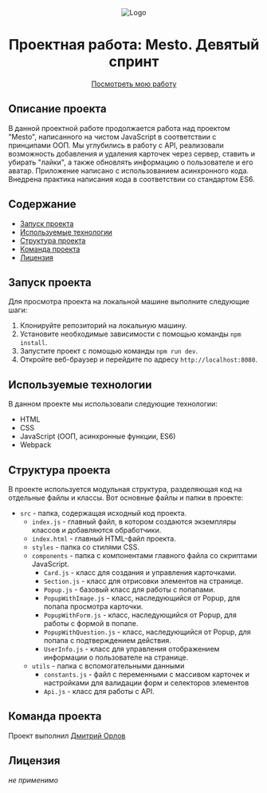 <div align="center">
  <img src="https://i.postimg.cc/KYQV0VWC/dmitriho-Geometrically-simple-monochrome-letters-DO-on-a-white-4fc43c6a-39aa-4c18-8f5c-c96c4741d377.png" alt="Logo">
</div>

<h1 align="center">Проектная работа: Mesto. Девятый спринт</h1>

<p align="center">
  <a href="https://mityourik.github.io/mesto/">Посмотреть мою работу</a>
</p>

## Описание проекта

В данной проектной работе продолжается работа над проектом "Mesto", написанного на чистом JavaScript в соответствии с принципами ООП. Мы углубились в работу с API, реализовали возможность добавления и удаления карточек через сервер, ставить и убирать "лайки", а также обновлять информацию о пользователе и его аватар. Приложение написано с использованием асинхронного кода. Внедрена практика написания кода в соответствии со стандартом ES6.

## Содержание

- [Запуск проекта](#запуск-проекта)
- [Используемые технологии](#используемые-технологии)
- [Структура проекта](#структура-проекта)
- [Команда проекта](#команда-проекта)
- [Лицензия](#лицензия)

## Запуск проекта

Для просмотра проекта на локальной машине выполните следующие шаги:

1. Клонируйте репозиторий на локальную машину.
2. Установите необходимые зависимости с помощью команды `npm install`.
3. Запустите проект с помощью команды `npm run dev`.
4. Откройте веб-браузер и перейдите по адресу `http://localhost:8080`.

## Используемые технологии

В данном проекте мы использовали следующие технологии:

- HTML
- CSS
- JavaScript (ООП, асинхронные функции, ES6)
- Webpack

## Структура проекта

В проекте используется модульная структура, разделяющая код на отдельные файлы и классы. Вот основные файлы и папки в проекте:

- `src` - папка, содержащая исходный код проекта.
  - `index.js` - главный файл, в котором создаются экземпляры классов и добавляются обработчики.
  - `index.html` - главный HTML-файл проекта.
  - `styles` - папка со стилями CSS.
  - `components` - папка с компонентами главного файла со скриптами JavaScript.
    - `Card.js` - класс для создания и управления карточками.
    - `Section.js` - класс для отрисовки элементов на странице.
    - `Popup.js` - базовый класс для работы с попапами.
    - `PopupWithImage.js` - класс, наследующийся от Popup, для попапа просмотра карточки.
    - `PopupWithForm.js` - класс, наследующийся от Popup, для работы с формой в попапе.
    - `PopupWithQuestion.js` - класс, наследующийся от Popup, для попапа с подтверждением действия.
    - `UserInfo.js` - класс для управления отображением информации о пользователе на странице.
  - `utils` - папка с вспомогательными данными
    - `constants.js` - файл с переменными с массивом карточек и настройками для валидации форм и селекторов элементов
    - `Api.js` - класс для работы с API.

## Команда проекта

Проект выполнил [Дмитрий Орлов](https://github.com/MityaO)

## Лицензия

*не применимо*
